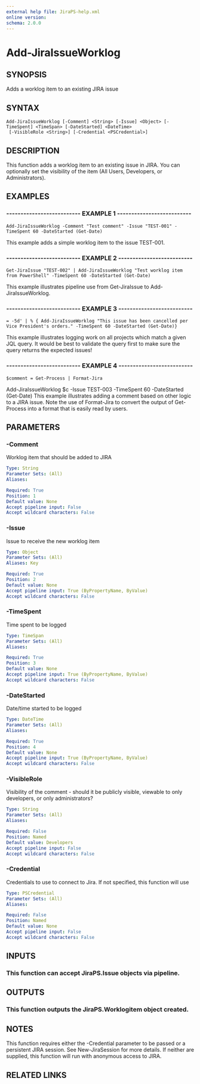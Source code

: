 ```yaml
---
external help file: JiraPS-help.xml
online version: 
schema: 2.0.0
---
```


# Add-JiraIssueWorklog

## SYNOPSIS
Adds a worklog item to an existing JIRA issue

## SYNTAX

```
Add-JiraIssueWorklog [-Comment] <String> [-Issue] <Object> [-TimeSpent] <TimeSpan> [-DateStarted] <DateTime>
 [-VisibleRole <String>] [-Credential <PSCredential>]
```

## DESCRIPTION
This function adds a worklog item to an existing issue in JIRA.
You can optionally set the visibility of the item (All Users, Developers, or Administrators).

## EXAMPLES

### -------------------------- EXAMPLE 1 --------------------------
```
Add-JiraIssueWorklog -Comment "Test comment" -Issue "TEST-001" -TimeSpent 60 -DateStarted (Get-Date)
```

This example adds a simple worklog item to the issue TEST-001.

### -------------------------- EXAMPLE 2 --------------------------
```
Get-JiraIssue "TEST-002" | Add-JiraIssueWorklog "Test worklog item from PowerShell" -TimeSpent 60 -DateStarted (Get-Date)
```

This example illustrates pipeline use from Get-JiraIssue to Add-JiraIssueWorklog.

### -------------------------- EXAMPLE 3 --------------------------
```
= -5d' | % { Add-JiraIssueWorklog "This issue has been cancelled per Vice President's orders." -TimeSpent 60 -DateStarted (Get-Date)}
```

This example illustrates logging work on all projects which match a given JQL query.
It would be best to validate the query first to make sure the query returns the expected issues!

### -------------------------- EXAMPLE 4 --------------------------
```
$comment = Get-Process | Format-Jira
```

Add-JiraIssueWorklog $c -Issue TEST-003 -TimeSpent 60 -DateStarted (Get-Date)
This example illustrates adding a comment based on other logic to a JIRA issue. 
Note the use of Format-Jira to convert the output of Get-Process into a format that is easily read by users.

## PARAMETERS

### -Comment
Worklog item that should be added to JIRA

```yaml
Type: String
Parameter Sets: (All)
Aliases: 

Required: True
Position: 1
Default value: None
Accept pipeline input: False
Accept wildcard characters: False
```

### -Issue
Issue to receive the new worklog item

```yaml
Type: Object
Parameter Sets: (All)
Aliases: Key

Required: True
Position: 2
Default value: None
Accept pipeline input: True (ByPropertyName, ByValue)
Accept wildcard characters: False
```

### -TimeSpent
Time spent to be logged

```yaml
Type: TimeSpan
Parameter Sets: (All)
Aliases: 

Required: True
Position: 3
Default value: None
Accept pipeline input: True (ByPropertyName, ByValue)
Accept wildcard characters: False
```

### -DateStarted
Date/time started to be logged

```yaml
Type: DateTime
Parameter Sets: (All)
Aliases: 

Required: True
Position: 4
Default value: None
Accept pipeline input: True (ByPropertyName, ByValue)
Accept wildcard characters: False
```

### -VisibleRole
Visibility of the comment - should it be publicly visible, viewable to only developers, or only administrators?

```yaml
Type: String
Parameter Sets: (All)
Aliases: 

Required: False
Position: Named
Default value: Developers
Accept pipeline input: False
Accept wildcard characters: False
```

### -Credential
Credentials to use to connect to Jira.
If not specified, this function will use

```yaml
Type: PSCredential
Parameter Sets: (All)
Aliases: 

Required: False
Position: Named
Default value: None
Accept pipeline input: False
Accept wildcard characters: False
```

## INPUTS

### This function can accept JiraPS.Issue objects via pipeline.

## OUTPUTS

### This function outputs the JiraPS.Worklogitem object created.

## NOTES
This function requires either the -Credential parameter to be passed or a persistent JIRA session.
See New-JiraSession for more details. 
If neither are supplied, this function will run with anonymous access to JIRA.

## RELATED LINKS


